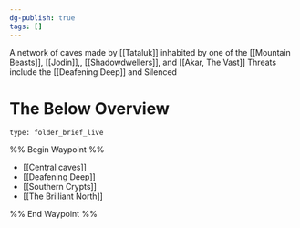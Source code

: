 ```yaml
---
dg-publish: true
tags: []
---
```


A network of caves made by [[Tataluk]] 
inhabited by one of the [[Mountain Beasts]], [[Jodin]],, [[Shadowdwellers]], and [[Akar, The Vast]]
Threats include the [[Deafening Deep]] and Silenced
# The Below Overview
 
```ccard
type: folder_brief_live
```
 
%% Begin Waypoint %%
- [[Central caves]]
- [[Deafening Deep]]
- [[Southern Crypts]]
- [[The Brilliant North]]

%% End Waypoint %%